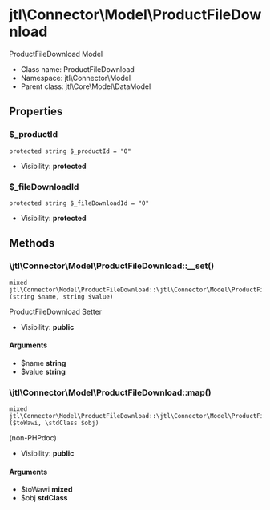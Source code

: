 jtl\Connector\Model\ProductFileDownload
===============

ProductFileDownload Model




* Class name: ProductFileDownload
* Namespace: jtl\Connector\Model
* Parent class: jtl\Core\Model\DataModel





Properties
----------


### $_productId

```
protected string $_productId = "0"
```





* Visibility: **protected**


### $_fileDownloadId

```
protected string $_fileDownloadId = "0"
```





* Visibility: **protected**


Methods
-------


### \jtl\Connector\Model\ProductFileDownload::__set()

```
mixed jtl\Connector\Model\ProductFileDownload::\jtl\Connector\Model\ProductFileDownload::__set()(string $name, string $value)
```

ProductFileDownload Setter



* Visibility: **public**

#### Arguments

* $name **string**
* $value **string**



### \jtl\Connector\Model\ProductFileDownload::map()

```
mixed jtl\Connector\Model\ProductFileDownload::\jtl\Connector\Model\ProductFileDownload::map()($toWawi, \stdClass $obj)
```

(non-PHPdoc)



* Visibility: **public**

#### Arguments

* $toWawi **mixed**
* $obj **stdClass**


